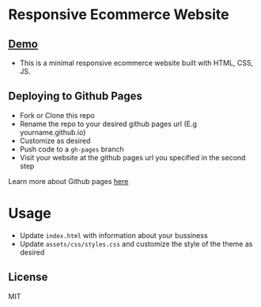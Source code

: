 # Responsive Ecommerce Website
## <a href="https://sinatayebati.github.io/responsive-ecommerce-wesbite/">Demo</a>
* This is a minimal responsive ecommerce website built with HTML, CSS, JS.

## Deploying to Github Pages

- Fork or Clone this repo
- Rename the repo to your desired github pages url (E.g yourname.github.io)
- Customize as desired 
- Push code to a `gh-pages` branch
- Visit your website at the github pages url you specified in the second step

Learn more about Github pages <a href="https://pages.github.com/">here</a>

# Usage

- Update `index.html` with information about your bussiness
- Update `assets/css/styles.css` and customize the style of the theme as desired

## License

MIT